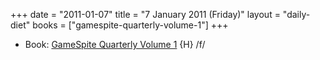 +++
date = "2011-01-07"
title = "7 January 2011 (Friday)"
layout = "daily-diet"
books = ["gamespite-quarterly-volume-1"]
+++

<ul>
<li class="entry books">Book: <a href="/books/gamespite-quarterly-volume-1">GameSpite Quarterly Volume 1</a> {H} /f/</li>
</ul>